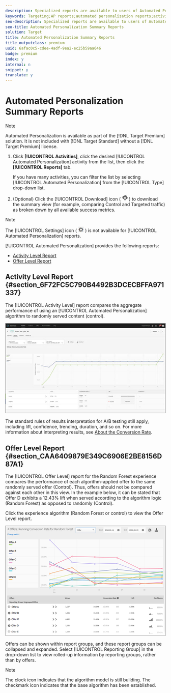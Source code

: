 ```yaml
---
description: Specialized reports are available to users of Automated Personalization.
keywords: Targeting;AP reports;automated personalization reports;activity level report;offer level report;offer detail report
seo-description: Specialized reports are available to users of Automated Personalization.
seo-title: Automated Personalization Summary Reports
solution: Target
title: Automated Personalization Summary Reports
title_outputclass: premium
uuid: 6afac0c5-cdee-4adf-9ea2-ec25b59aa646
badge: premium
index: y
internal: n
snippet: y
translate: y
---
```


# Automated Personalization Summary Reports


>[!NOTE]
>
>Automated Personalization is available as part of the [!DNL  Target Premium] solution. It is not included with [!DNL  Target Standard] without a [!DNL  Target Premium] license. 




1. Click **[!UICONTROL  Activities]**, click the desired [!UICONTROL  Automated Personalization] activity from the list, then click the **[!UICONTROL  Reports]** tab. 

   If you have many activities, you can filter the list by selecting [!UICONTROL  Automated Personalization] from the [!UICONTROL  Type] drop-down list. 

1. (Optional) Click the [!UICONTROL  Download] icon (  ![](assets/icon_download.png) ) to download the summary view (for example, comparing Control and Targeted traffic) as broken down by all available success metrics. 




>[!NOTE]
>
>The [!UICONTROL  Settings] icon (  ![](assets/icon_gear.png) ) is not available for [!UICONTROL  Automated Personalization] reports. 



[!UICONTROL  Automated Personalization] provides the following reports: 


* [ Activity Level Report](../c_reports/c_reports_ap.md#section_6F72FC5C790B4492B3DCECBFFA971337)
* [ Offer Level Report](../c_reports/c_reports_ap.md#section_CAA6409879E349C6906E2BE8156D87A1)


## Activity Level Report {#section_6F72FC5C790B4492B3DCECBFFA971337}

The [!UICONTROL  Activity Level] report compares the aggregate performance of using an [!UICONTROL  Automated Personalization] algorithm to randomly served content (control). 

![](assets/box_plot_ap.jpg) 

The standard rules of results interpretation for A/B testing still apply, including lift, confidence, trending, duration, and so on. For more information about interpreting results, see [ About the Conversion Rate](../c_reports/c_conversion_rate/c_conversion_rate.md#concept_2D9FEDE8F94A485DAC86D611BFBDC844). 

## Offer Level Report {#section_CAA6409879E349C6906E2BE8156D87A1}

The [!UICONTROL  Offer Level] report for the Random Forest experience compares the performance of each algorithm-applied offer to the same randomly served offer (Control). Thus, offers should not be compared against each other in this view. In the example below, it can be stated that Offer D exhibits a 12.43% lift when served according to the algorithm logic (Random Forest) as opposed to randomly (Control). 

Click the experience algorithm (Random Forest or control) to view the Offer Level report. 

![](assets/ap_OfferLevelRpt.png) 

Offers can be shown within report groups, and these report groups can be collapsed and expanded. Select [!UICONTROL  Reporting Group] in the drop-down list to view rolled-up information by reporting groups, rather than by offers. 


>[!NOTE]
>
>The clock icon indicates that the algorithm model is still building. The checkmark icon indicates that the base algorithm has been established.


